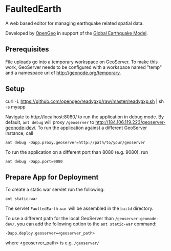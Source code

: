# FaultedEarth #

A web based editor for managing earthquake related spatial data.

Developed by [OpenGeo](http://opengeo.org/) in support of the [Global Earthquake Model](http://www.globalquakemodel.org/).

## Prerequisites

File uploads go into a temporary workspace on GeoServer. To make this work,
GeoServer needs to be configured with a workspace named "temp" and a namespace
uri of http://geonode.org/temporary.

## Setup
curl -L https://github.com/opengeo/readygxp/raw/master/readygxp.sh | sh -s myapp

Navigate to http://localhost:8080/ to run the application in debug mode. By
default, `ant debug` will proxy `/geoserver` to 
http://184.106.119.223/geoserver-geonode-dev/. To run the application against a
different GeoServer instance, call

    ant debug -Dapp.proxy.geoserver=http://path/to/your/geoserver

To run the application on a different port than 8080 (e.g. 9080), run

    ant debug -Dapp.port=9080 

## Prepare App for Deployment

To create a static war servlet run the following:

    ant static-war

The servlet `FaultedEarth.war` will be assembled in the `build` directory.

To use a different path for the local GeoServer than `/geoserver-geonode-dev/`,
you can add the following option to the `ant static-war` command:

    -Dapp.deploy.geoserver=<geoserver_path>

where <geoserver_path> is e.g. `/geoserver/`